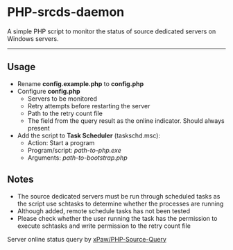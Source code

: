 # PHP-srcds-daemon #

A simple PHP script to monitor the status of source dedicated servers on Windows servers.

----------

## Usage ##
- Rename **config.example.php** to **config.php**
- Configure **config.php**
    - Servers to be monitored
    - Retry attempts before restarting the server
    - Path to the retry count file
    - The field from the query result as the online indicator. Should always present
- Add the script to **Task Scheduler** (taskschd.msc):
    - Action: Start a program
    - Program/script: *path-to-php.exe*
    - Arguments: *path-to-bootstrap.php*

## Notes ##
- The source dedicated servers must be run through scheduled tasks as the script use schtasks to determine whether the processes are running
- Although added, remote schedule tasks has not been tested
- Please check whether the user running the task has the permission to execute schtasks and write permission to the retry count file

Server online status query by [xPaw/PHP-Source-Query](https://github.com/xPaw/PHP-Source-Query)